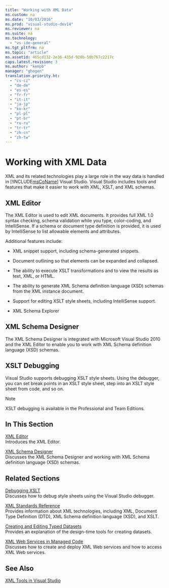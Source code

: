 ```yaml
---
title: "Working with XML Data"
ms.custom: na
ms.date: "10/03/2016"
ms.prod: "visual-studio-dev14"
ms.reviewer: na
ms.suite: na
ms.technology: 
  - "vs-ide-general"
ms.tgt_pltfrm: na
ms.topic: "article"
ms.assetid: 465cd132-2e36-435d-920b-50b767c2217c
caps.latest.revision: 3
ms.author: "kempb"
manager: "ghogen"
translation.priority.ht: 
  - "cs-cz"
  - "de-de"
  - "es-es"
  - "fr-fr"
  - "it-it"
  - "ja-jp"
  - "ko-kr"
  - "pl-pl"
  - "pt-br"
  - "ru-ru"
  - "tr-tr"
  - "zh-cn"
  - "zh-tw"
---
```

# Working with XML Data
XML and its related technologies play a large role in the way data is handled in [!INCLUDE[msCoName](../reference/includes/msconame_md.md)] Visual Studio. Visual Studio includes tools and features that make it easier to work with XML, XSLT, and XML schemas.  
  
## XML Editor  
 The XML Editor is used to edit XML documents. It provides full XML 1.0 syntax checking, schema validation while you type, color-coding, and IntelliSense. If a schema or document type definition is provided, it is used by IntelliSense to list allowable elements and attributes.  
  
 Additional features include:  
  
-   XML snippet support, including schema-generated snippets.  
  
-   Document outlining so that elements can be expanded and collapsed.  
  
-   The ability to execute XSLT transformations and to view the results as text, XML, or HTML.  
  
-   The ability to generate XML Schema definition language (XSD) schemas from the XML instance document.  
  
-   Support for editing XSLT style sheets, including IntelliSense support.  
  
-   XML Schema Explorer  
  
## XML Schema Designer  
 The XML Schema Designer is integrated with Microsoft Visual Studio 2010 and the XML Editor to enable you to work with XML Schema definition language (XSD) schemas.  
  
## XSLT Debugging  
 Visual Studio supports debugging XSLT style sheets. Using the debugger, you can set break points in an XSLT style sheet, step into an XSLT style sheet from code, and so on.  
  
> [!NOTE]
>  XSLT debugging is available in the Professional and Team Editions.  
  
## In This Section  
 [XML Editor](../reference/xml-editor.md)  
 Introduces the XML Editor.  
  
 [XML Schema Designer](../reference/xml-schema-designer.md)  
 Discusses the XML Schema Designer and working with XML Schema definition language (XSD) schemas.  
  
## Related Sections  
 [Debugging XSLT](../reference/debugging-xslt.md)  
 Discusses how to debug style sheets using the Visual Studio debugger.  
  
 [XML Standards Reference](http://msdn.microsoft.com/79c78508-c9d0-423a-a00f-672e855de401)  
 Provides information about XML technologies, including XML, Document Type Definition (DTD), XML Schema definition language (XSD), and XSLT.  
  
 [Creating and Editing Typed Datasets](../datatools/creating-and-editing-typed-datasets.md)  
 Provides an explanation of the design-time tools for creating datasets.  
  
 [XML Web Services in Managed Code](http://msdn.microsoft.com/c9a7dc25-3e68-4723-bfb7-de4320830196)  
 Discusses how to create and deploy XML Web services and how to access XML Web services.  
  
## See Also  
 [XML Tools in Visual Studio](../reference/xml-tools-in-visual-studio.md)
